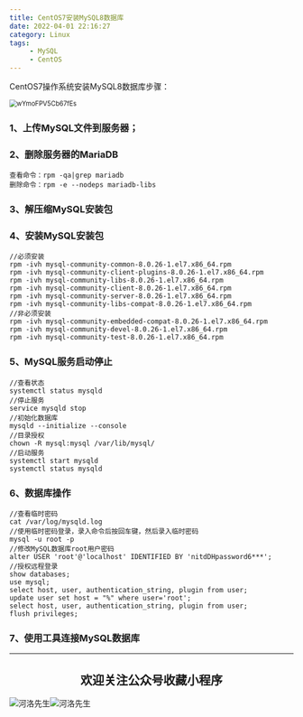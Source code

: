 ```yaml
---
title: CentOS7安装MySQL8数据库
date: 2022-04-01 22:16:27
category: Linux
tags: 
     - MySQL
     - CentOS
---
```


CentOS7操作系统安装MySQL8数据库步骤：

<img src="https://s2.loli.net/2022/06/25/8iwgAFGL6KIyjqW.png" alt="wYmoFPV5Cb67fEs" style="zoom:80%;" />

### 1、上传MySQL文件到服务器；

### 2、删除服务器的MariaDB

```
查看命令：rpm -qa|grep mariadb
删除命令：rpm -e --nodeps mariadb-libs
```

### 3、解压缩MySQL安装包

### 4、安装MySQL安装包

```
//必须安装
rpm -ivh mysql-community-common-8.0.26-1.el7.x86_64.rpm
rpm -ivh mysql-community-client-plugins-8.0.26-1.el7.x86_64.rpm
rpm -ivh mysql-community-libs-8.0.26-1.el7.x86_64.rpm
rpm -ivh mysql-community-client-8.0.26-1.el7.x86_64.rpm
rpm -ivh mysql-community-server-8.0.26-1.el7.x86_64.rpm
rpm -ivh mysql-community-libs-compat-8.0.26-1.el7.x86_64.rpm
//非必须安装
rpm -ivh mysql-community-embedded-compat-8.0.26-1.el7.x86_64.rpm
rpm -ivh mysql-community-devel-8.0.26-1.el7.x86_64.rpm
rpm -ivh mysql-community-test-8.0.26-1.el7.x86_64.rpm
```

### 5、MySQL服务启动停止

```
//查看状态
systemctl status mysqld
//停止服务
service mysqld stop
//初始化数据库
mysqld --initialize --console
//目录授权
chown -R mysql:mysql /var/lib/mysql/
//启动服务
systemctl start mysqld
systemctl status mysqld
```

<!--more-->

### 6、数据库操作

```
//查看临时密码
cat /var/log/mysqld.log
//使用临时密码登录，录入命令后按回车键，然后录入临时密码
mysql -u root -p
//修改MySQL数据库root用户密码
alter USER 'root'@'localhost' IDENTIFIED BY 'nitdDHpassword6***';
//授权远程登录
show databases;
use mysql;
select host, user, authentication_string, plugin from user;
update user set host = "%" where user='root';
select host, user, authentication_string, plugin from user;
flush privileges;
```

### 7、使用工具连接MySQL数据库






---

## <center>欢迎关注公众号收藏小程序</center>
![河洛先生](https://s2.loli.net/2022/06/23/bYdtKDC2U5J7iWr.jpg)![河洛先生](https://s2.loli.net/2022/06/23/PlUgz5KSHm7OBke.jpg)

